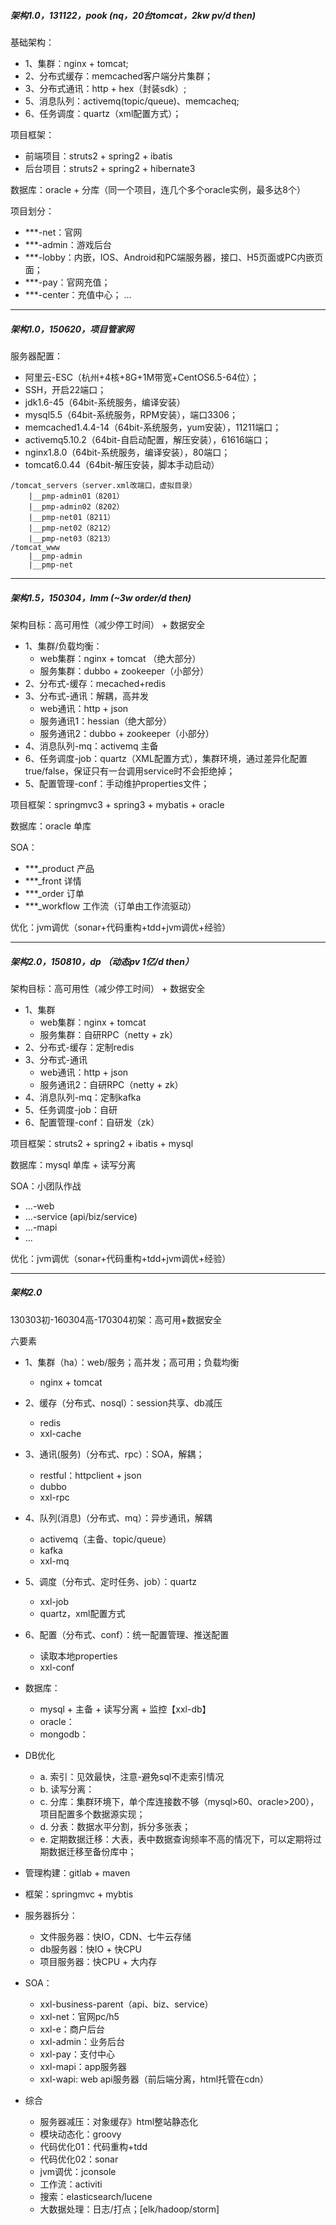 ##### 架构1.0，131122，pook (nq，20台tomcat，2kw pv/d then)

基础架构：
- 1、集群：nginx + tomcat;
- 2、分布式缓存：memcached客户端分片集群；
- 3、分布式通讯：http + hex（封装sdk）;
- 5、消息队列：activemq(topic/queue)、memcacheq;
- 6、任务调度：quartz（xml配置方式）；

项目框架：
- 前端项目：struts2 + spring2 + ibatis
- 后台项目：struts2 + spring2 + hibernate3

数据库：oracle + 分库（同一个项目，连几个多个oracle实例，最多达8个）

项目划分：
- ***-net：官网
- ***-admin：游戏后台
- ***-lobby：内嵌，IOS、Android和PC端服务器，接口、H5页面或PC内嵌页面；
- ***-pay：官网充值；
- ***-center：充值中心；
...

---

##### 架构1.0，150620，项目管家网

服务器配置：
- 阿里云-ESC（杭州+4核+8G+1M带宽+CentOS6.5-64位）；
- SSH，开启22端口；
- jdk1.6-45（64bit-系统服务，编译安装）
- mysql5.5（64bit-系统服务，RPM安装），端口3306；
- memcached1.4.4-14（64bit-系统服务，yum安装），11211端口；
- activemq5.10.2（64bit-自启动配置，解压安装），61616端口；
- nginx1.8.0（64bit-系统服务，编译安装），80端口；
- tomcat6.0.44（64bit-解压安装，脚本手动启动）

```
/tomcat_servers（server.xml改端口，虚拟目录）
    |__pmp-admin01（8201）
    |__pmp-admin02（8202）
    |__pmp-net01（8211）
    |__pmp-net02（8212）
    |__pmp-net03（8213）
/tomcat_www
    |__pmp-admin
    |__pmp-net
```

---

##### 架构1.5，150304，lmm (~3w order/d then)

架构目标：高可用性（减少停工时间） + 数据安全

- 1、集群/负载均衡：
    - web集群：nginx + tomcat （绝大部分）
    - 服务集群：dubbo + zookeeper（小部分）
- 2、分布式-缓存：mecached+redis
- 3、分布式-通讯：解耦，高并发
    - web通讯：http + json
    - 服务通讯1：hessian（绝大部分）
    - 服务通讯2：dubbo + zookeeper（小部分）
- 4、消息队列-mq：activemq 主备
- 6、任务调度-job：quartz（XML配置方式），集群环境，通过差异化配置true/false，保证只有一台调用service时不会拒绝掉；
- 5、配置管理-conf：手动维护properties文件；

项目框架：springmvc3 + spring3 + mybatis + oracle

数据库：oracle 单库

SOA：
- ***_product 产品
- ***_front 详情
- ***_order 订单
- ***_workflow 工作流（订单由工作流驱动）

优化：jvm调优（sonar+代码重构+tdd+jvm调优+经验）

---

##### 架构2.0，150810，dp （动态pv 1亿/d then）
架构目标：高可用性（减少停工时间） + 数据安全

- 1、集群
    - web集群：nginx + tomcat
    - 服务集群：自研RPC（netty + zk）
- 2、分布式-缓存：定制redis
- 3、分布式-通讯
    - web通讯：http + json
    - 服务通讯2：自研RPC（netty + zk）
- 4、消息队列-mq：定制kafka
- 5、任务调度-job：自研
- 6、配置管理-conf：自研发（zk）

项目框架：struts2 + spring2 + ibatis + mysql

数据库：mysql 单库 + 读写分离

SOA：小团队作战
- ...-web
- ...-service (api/biz/service)
- ...-mapi
- ...

优化：jvm调优（sonar+代码重构+tdd+jvm调优+经验）

---

##### 架构2.0
130303初-160304高-170304初架：高可用+数据安全

六要素
- 1、集群（ha）：web/服务；高并发；高可用；负载均衡
    - nginx + tomcat
- 2、缓存（分布式、nosql）：session共享、db减压
    - redis
    - xxl-cache
- 3、通讯(服务)（分布式、rpc）：SOA，解耦；
    - restful：httpclient + json
    - dubbo
    - xxl-rpc
- 4、队列(消息)（分布式、mq）：异步通讯，解耦
    - activemq（主备、topic/queue）
    - kafka
    - xxl-mq
- 5、调度（分布式、定时任务、job）：quartz
    - xxl-job
    - quartz，xml配置方式
- 6、配置（分布式、conf）：统一配置管理、推送配置
    - 读取本地properties
    - xxl-conf

- 数据库：
    - mysql + 主备 + 读写分离 + 监控【xxl-db】
    - oracle：
    - mongodb：
- DB优化
    - a. 索引：见效最快，注意-避免sql不走索引情况
    - b. 读写分离：
    - c. 分库：集群环境下，单个库连接数不够（mysql>60、oracle>200），项目配置多个数据源实现；
    - d. 分表：数据水平分割，拆分多张表；
    - e. 定期数据迁移：大表，表中数据查询频率不高的情况下，可以定期将过期数据迁移至备份库中；
- 管理构建：gitlab + maven
- 框架：springmvc + mybtis
- 服务器拆分：
    - 文件服务器：快IO，CDN、七牛云存储
    - db服务器：快IO + 快CPU
    - 项目服务器：快CPU + 大内存
- SOA：
    - xxl-business-parent（api、biz、service）
    - xxl-net：官网pc/h5
    - xxl-e：商户后台
    - xxl-admin：业务后台
    - xxl-pay：支付中心
    - xxl-mapi：app服务器
    - xxl-wapi: web api服务器（前后端分离，html托管在cdn）
- 综合
    - 服务器减压：对象缓存》html整站静态化
    - 模块动态化：groovy
    - 代码优化01：代码重构+tdd
    - 代码优化02：sonar
    - jvm调优：jconsole
    - 工作流：activiti
    - 搜索：elasticsearch/lucene 
    - 大数据处理：日志/打点；[elk/hadoop/storm]
